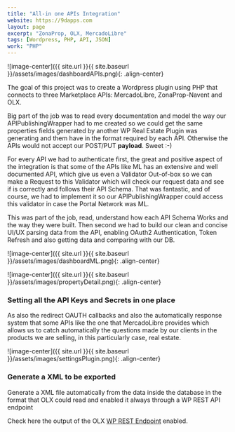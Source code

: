 ```yaml
---
title: "All-in one APIs Integration"
website: https://9dapps.com
layout: page
excerpt: "ZonaProp, OLX, MercadoLibre"
tags: [Wordpress, PHP, API, JSON]
work: "PHP"
---
```


![image-center]({{ site.url }}{{ site.baseurl }}/assets/images/dashboardAPIs.png){: .align-center}

The goal of this project was to create a Wordpress plugin using PHP that connects to three Marketplace APIs: MercadoLibre, ZonaProp-Navent and OLX. 

Big part of the job was to read every documentation and model the way our APIPublishingWrapper had to me created so we could get the same properties fields generated by another WP Real Estate Plugin was generating and them have in the format required by each API. Otherwise the APIs would not accept our POST/PUT **payload**. Sweet :-)

For every API we had to authenticate first, the great and positive aspect of the integration is that some of the APIs like ML has an extensive and well documented API, which give us even a Validator Out-of-box so we can make a Request to this Validator which will check our request data and see if is correctly and follows their API Schema. That was fantastic, and of course, we had to implement it so our APIPublishingWrapper could access this validator in case the Portal Network was ML.

This was part of the job, read, understand how each API Schema Works and the way they were built. Then second we had to build our clean and concise UI/UX parsing data from the API, enabling OAuth2 Authentication, Token Refresh and also getting data and comparing with our DB.

![image-center]({{ site.url }}{{ site.baseurl }}/assets/images/dashboardML.png){: .align-center}


![image-center]({{ site.url }}{{ site.baseurl }}/assets/images/propertyDetail.png){: .align-center}

### Setting all the API Keys and Secrets in one place ###

As also the redirect OAUTH callbacks and also the automatically response system that some APIs like the one that MercadoLibre provides which allows us to catch automatically the questions made by our clients in the products we are selling, in this particularly case, real estate.

![image-center]({{ site.url }}{{ site.baseurl }}/assets/images/settingsPlugin.png){: .align-center}

### Generate a XML to be exported ###

Generate a XML file automatically from the data inside the database in the format that OLX could read and enabled it always through a WP REST API endpoint

Check here the output of the OLX [WP REST Endpoint](https://www.globocenter.com.br/workana-qa/wp-json/isobrokers/api/v2/feed/olx) enabled.